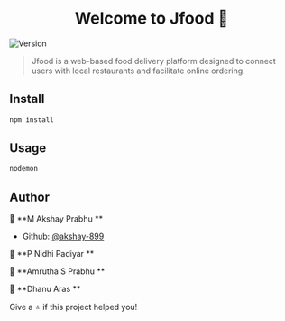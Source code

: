 <h1 align="center">Welcome to Jfood 👋</h1>
<p>
  <img alt="Version" src="https://img.shields.io/badge/version-0.0.0-blue.svg?cacheSeconds=2592000" />
</p>

> Jfood is a web-based food delivery platform designed to connect users with local restaurants and facilitate online ordering.


## Install

```sh
npm install
```

## Usage

```sh
nodemon
```

## Author

👤 **M Akshay Prabhu **

* Github: [@akshay-899](https://github.com/akshay-899)

👤 **P Nidhi Padiyar **

👤 **Amrutha S Prabhu  **

👤 **Dhanu Aras **




Give a ⭐️ if this project helped you!
